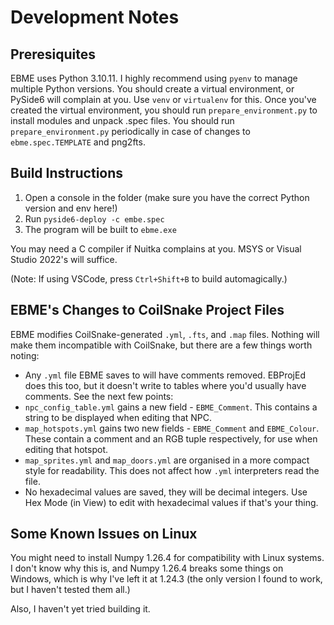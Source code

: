 # Development Notes

## Preresiquites

EBME uses Python 3.10.11. I highly recommend using `pyenv` to manage multiple Python versions.
You should create a virtual environment, or PySide6 will complain at you. Use `venv` or `virtualenv` for this.
Once you've created the virtual environment, you should run `prepare_environment.py` to install modules and unpack .spec files.
You should run `prepare_environment.py` periodically in case of changes to `ebme.spec.TEMPLATE` and png2fts.

## Build Instructions

1. Open a console in the folder (make sure you have the correct Python version and env here!)
2. Run `pyside6-deploy -c embe.spec`
3. The program will be built to `ebme.exe`

You may need a C compiler if Nuitka complains at you. MSYS or Visual Studio 2022's will suffice.

(Note: If using VSCode, press `Ctrl+Shift+B` to build automagically.)

## EBME's Changes to CoilSnake Project Files

EBME modifies CoilSnake-generated `.yml`, `.fts`, and `.map` files. Nothing will make them incompatible with CoilSnake, but there are a few things worth noting:

* Any `.yml` file EBME saves to will have comments removed. EBProjEd does this too, but it doesn't write to tables where you'd usually have comments. See the next few points:
* `npc_config_table.yml` gains a new field - `EBME_Comment`. This contains a string to be displayed when editing that NPC.
* `map_hotspots.yml` gains two new fields - `EBME_Comment` and `EBME_Colour`. These contain a comment and an RGB tuple respectively, for use when editing that hotspot.
* `map_sprites.yml` and `map_doors.yml` are organised in a more compact style for readability. This does not affect how `.yml` interpreters read the file.
* No hexadecimal values are saved, they will be decimal integers. Use Hex Mode (in View) to edit with hexadecimal values if that's your thing.

## Some Known Issues on Linux

You might need to install Numpy 1.26.4 for compatibility with Linux systems. I don't know why this is, and Numpy 1.26.4 breaks some things on Windows, which is why I've left it at 1.24.3 (the only version I found to work, but I haven't tested them all.)

Also, I haven't yet tried building it.
